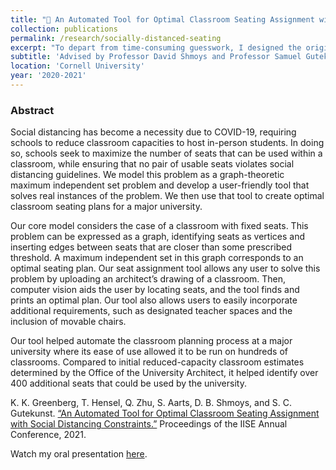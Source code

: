```yaml
---
title: "🥇 An Automated Tool for Optimal Classroom Seating Assignment with Social Distancing Constraints"
collection: publications
permalink: /research/socially-distanced-seating
excerpt: "To depart from time-consuming guesswork, I designed the original tool for automatically selecting the optimal seating arrangement given social distancing guidelines that employed computer vision and integer programming. Working closely with a team of undergraduates, we improved and implemented the system for the university's use in reopening. This project was submitted to the 2021 IISE Annual Conference where it received first place for the OR Division Undergraduate Student Research Award."
subtitle: 'Advised by Professor David Shmoys and Professor Samuel Gutekunst'
location: 'Cornell University'
year: '2020-2021'
---
```

### Abstract
Social distancing has become a necessity due to COVID-19, requiring schools to reduce classroom capacities to host in-person students. In doing so, schools seek to maximize the number of seats that can be used within a classroom, while ensuring that no pair of usable seats violates social distancing guidelines. We model this problem as a graph-theoretic maximum independent set problem and develop a user-friendly tool that solves real instances of the problem. We then use that tool to create optimal classroom seating plans for a major university.
 
Our core model considers the case of a classroom with fixed seats. This problem can be expressed as a graph, identifying seats as vertices and inserting edges between seats that are closer than some prescribed threshold. A maximum independent set in this graph corresponds to an optimal seating plan. Our seat assignment tool allows any user to solve this problem by uploading an architect’s drawing of a classroom. Then, computer vision aids the user by locating seats, and the tool finds and prints an optimal plan. Our tool also allows users to easily incorporate additional requirements, such as designated teacher spaces and the inclusion of movable chairs.
 
Our tool helped automate the classroom planning process at a major university where its ease of use allowed it to be run on hundreds of classrooms. Compared to initial reduced-capacity classroom estimates determined by the Office of the University Architect, it helped identify over 400 additional seats that could be used by the university.

K. K. Greenberg, T. Hensel, Q. Zhu, S. Aarts, D. B. Shmoys, and S. C. Gutekunst. [“An Automated Tool for Optimal Classroom Seating Assignment with Social Distancing Constraints.”](http://academicpages.github.io/files/socially-distanced-seating.pdf) Proceedings of the IISE Annual Conference, 2021.

Watch my oral presentation [here](https://drive.google.com/file/d/1Tp5pRFD6_uClzTgvqYZlorcRtC_NAnPt/view?usp=sharing).